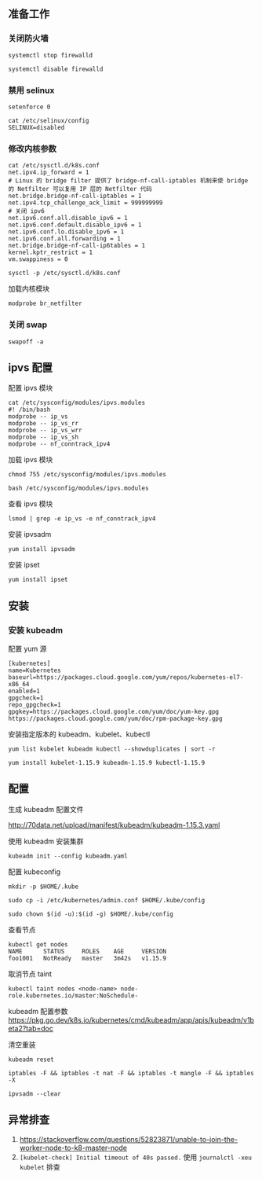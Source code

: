 ## 准备工作

### 关闭防火墙

```
systemctl stop firewalld

systemctl disable firewalld
```

### 禁用 selinux
 
```   
setenforce 0

cat /etc/selinux/config
SELINUX=disabled
```

### 修改内核参数

```
cat /etc/sysctl.d/k8s.conf
net.ipv4.ip_forward = 1
# Linux 的 bridge filter 提供了 bridge-nf-call-iptables 机制来使 bridge 的 Netfilter 可以复用 IP 层的 Netfilter 代码
net.bridge.bridge-nf-call-iptables = 1
net.ipv4.tcp_challenge_ack_limit = 999999999
# 关闭 ipv6
net.ipv6.conf.all.disable_ipv6 = 1
net.ipv6.conf.default.disable_ipv6 = 1
net.ipv6.conf.lo.disable_ipv6 = 1
net.ipv6.conf.all.forwarding = 1
net.bridge.bridge-nf-call-ip6tables = 1
kernel.kptr_restrict = 1
vm.swappiness = 0

sysctl -p /etc/sysctl.d/k8s.conf
```

加载内核模块

```
modprobe br_netfilter
```

### 关闭 swap

```
swapoff -a
```

## ipvs 配置

配置 ipvs 模块

```
cat /etc/sysconfig/modules/ipvs.modules
#! /bin/bash
modprobe -- ip_vs
modprobe -- ip_vs_rr
modprobe -- ip_vs_wrr
modprobe -- ip_vs_sh
modprobe -- nf_conntrack_ipv4
```

加载 ipvs 模块

```
chmod 755 /etc/sysconfig/modules/ipvs.modules

bash /etc/sysconfig/modules/ipvs.modules
```

查看 ipvs 模块

```
lsmod | grep -e ip_vs -e nf_conntrack_ipv4
```

安装 ipvsadm

```
yum install ipvsadm
```

安装 ipset

```
yum install ipset
```

## 安装

### 安装 kubeadm

配置 yum 源

```
[kubernetes]
name=Kubernetes
baseurl=https://packages.cloud.google.com/yum/repos/kubernetes-el7-x86_64
enabled=1
gpgcheck=1
repo_gpgcheck=1
gpgkey=https://packages.cloud.google.com/yum/doc/yum-key.gpg https://packages.cloud.google.com/yum/doc/rpm-package-key.gpg
``` 

安装指定版本的 kubeadm、kubelet、kubectl

```
yum list kubelet kubeadm kubectl --showduplicates | sort -r

yum install kubelet-1.15.9 kubeadm-1.15.9 kubectl-1.15.9
```

## 配置

生成 kubeadm 配置文件

http://70data.net/upload/manifest/kubeadm/kubeadm-1.15.3.yaml

使用 kubeadm 安装集群

```
kubeadm init --config kubeadm.yaml
```

配置 kubeconfig

```
mkdir -p $HOME/.kube

sudo cp -i /etc/kubernetes/admin.conf $HOME/.kube/config

sudo chown $(id -u):$(id -g) $HOME/.kube/config
```

查看节点

```
kubectl get nodes
NAME      STATUS     ROLES    AGE     VERSION
foo1001   NotReady   master   3m42s   v1.15.9
```

取消节点 taint

```
kubectl taint nodes <node-name> node-role.kubernetes.io/master:NoSchedule-
```

kubeadm 配置参数 https://pkg.go.dev/k8s.io/kubernetes/cmd/kubeadm/app/apis/kubeadm/v1beta2?tab=doc

清空重装

```
kubeadm reset

iptables -F && iptables -t nat -F && iptables -t mangle -F && iptables -X

ipvsadm --clear
```

## 异常排查

1. https://stackoverflow.com/questions/52823871/unable-to-join-the-worker-node-to-k8-master-node
2. `[kubelet-check] Initial timeout of 40s passed.` 使用 `journalctl -xeu kubelet` 排查
